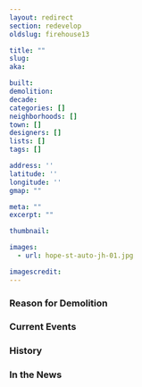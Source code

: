 ```yaml
---
layout: redirect
section: redevelop
oldslug: firehouse13

title: ""
slug: 
aka: 

built: 
demolition: 
decade: 
categories: []
neighborhoods: []
town: []
designers: []
lists: []
tags: []

address: ''
latitude: ''
longitude: ''
gmap: ""

meta: ""
excerpt: ""

thumbnail: 

images:
  - url: hope-st-auto-jh-01.jpg

imagescredit:  
---
```


### Reason for Demolition


### Current Events


### History


### In the News
